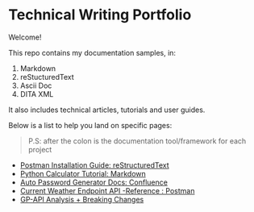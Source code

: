 # Technical Writing Portfolio
Welcome!

This repo contains my documentation samples, in:
1. Markdown
2. reStucturedText
3. Ascii Doc
4. DITA XML

It also includes technical articles, tutorials and user guides.

Below is a list to help you land on specific pages:
> P.S: after the colon is the documentation tool/framework for each project
* [Postman Installation Guide: reStructuredText](https://github.com/Nneoma00/Technical-Writing-Projects/wiki/Postman-Installation-Guide)
* [Python Calculator Tutorial: Markdown](https://github.com/Nneoma00/Technical-Writing-Projects/blob/main/Cal-project/README.md)
* [Auto Password Generator Docs: Confluence](https://nneoma-uche.atlassian.net/wiki/spaces/MSD/pages/229588/Build+an+Auto+Password+Generator+with+Python)
* [Current Weather Endpoint API -Reference : Postman](https://documenter.getpostman.com/view/44204277/2sB2qgfeBV)
* [GP-API Analysis + Breaking Changes](https://github.com/Nneoma00/Technical-Writing-Projects/blob/main/payment-api-breaking-changes-analysis.md)

